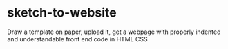 # sketch-to-website
Draw a template on paper, upload it, get a webpage with properly indented and understandable front end code in HTML CSS

